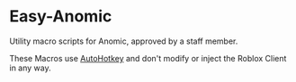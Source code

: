 # Easy-Anomic
Utility macro scripts for Anomic, approved by a staff member.


These Macros use [AutoHotkey](https://www.autohotkey.com/) and don't modify or inject the Roblox Client in any way.
